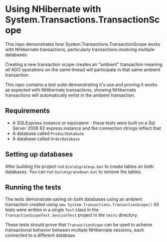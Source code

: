 Using NHibernate with System.Transactions.TransactionScope
==========================================================
This repo demonstrates how System.Transactions.TransactionScope works with NHibernate transactions, particularly
transactions involving multiple databases.

Creating a new transaction scope creates an "ambient" transaction meaning *all* ADO operations on the same thread will 
participate in that same ambient transaction.

This repo contains a test suite demonstrating it's use and proving it works as expected with NHibernate transactions, showing NHibernate
transactions will automatically enlist in the ambient transaction.

Requirements
------------
* A SQLExpress instance or equivalent - these tests were built on a Sql Server 2008 R2 express instance and the connection strings reflect that
* A database called `ProductDatabase`
* A database called `OrderDatabase`

Setting up databases
--------------------
After building the project run `bin\migrateup.bat` to create tables on both databases. You can run `bin\migratedown.bat` to remove the tables.


Running the tests
-----------------
The tests demonstrate saving on both databases using an ambient transaction created using `new System.Transactions.TransactionScope()`
All tests were written in a single `Test` class in the `TransactionScopeTest.SessionTest` project in the `tests` directory.

These tests should prove that `TransactionScope` can be used to acheive transactional behavior between multiple NHibernate sessions, each connected
to a different database.